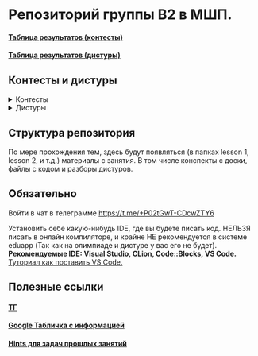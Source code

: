 # Репозиторий группы B2 в МШП.

#### [Таблица результатов (контесты)](https://contest.informatics.ru/ejstand/2024-25/mps/group-b2)

#### [Таблица результатов (дистуры)](https://contest.informatics.ru/ejstand/2024-25/mps/group-b2-tours)

## Контесты и дистуры

<details>
      <summary>Контесты</summary>

#### [Кратчайшие пути](http://contest.informatics.ru/cgi-bin/new-client?contest_id=23909)

#### [Сканлайн и 2 указателя](http://contest.informatics.ru/cgi-bin/new-client?contest_id=23909)

#### [ДП по подотрезкам](https://contest.informatics.ru/cgi-bin/new-client?contest_id=23907)

#### [Динамическое программирование 1](https://contest.informatics.ru/cgi-bin/new-client?contest_id=23905)

#### [Теория чисел 2](http://contest.informatics.ru/cgi-bin/new-client?contest_id=23904)

#### [Теория чисел 1](http://contest.informatics.ru/cgi-bin/new-client?contest_id=23902)

#### [STL](http://contest.informatics.ru/cgi-bin/new-client?contest_id=23901)

</details>

<details>
      <summary>Дистуры</summary>

#### [Дистур 4](https://contest.informatics.ru/cgi-bin/new-client?contest_id=23910)

#### [Дистур 3](https://contest.informatics.ru/cgi-bin/new-client?contest_id=23908)

#### [Дистур 2](https://contest.informatics.ru/cgi-bin/new-client?contest_id=23906)

#### [Дистур 1](https://contest.informatics.ru/cgi-bin/new-client?contest_id=23903)

</details>


## Структура репозитория
По мере прохождения тем, здесь будут появляться (в папках lesson 1, lesson 2, и т.д.) материалы с занятия. В том числе конспекты с доски, файлы с кодом и разборы дистуров.

## Обязательно

Войти в чат в телеграмме https://t.me/+P02tGwT-CDcwZTY6

Установить себе какую-нибудь IDE, где вы будете писать код. НЕЛЬЗЯ писать в онлайн компиляторе, и крайне НЕ рекомендуется в системе eduapp (Так как на олимпиаде и дистуре у вас его не будет).\
**Рекомендуемые IDE: Visual Studio, CLion, Code::Blocks, VS Code.**\
[Туториал как поставить VS Code.](https://github.com/Uliana666/MSHP/blob/main/lesson%200.%20Tutorial/README.md)

## Полезные ссылки


#### [ТГ](https://t.me/+P02tGwT-CDcwZTY6)

#### [Google Табличка c информацией](https://docs.google.com/spreadsheets/d/1jCnUnr_fsHTtemiDNizRPxJd_sM9dYYf6DyuBc1pmkg/edit?gid=2035314896#gid=2035314896)

#### [Hints для задач прошлых занятий](https://github.com/Uliana666/MSHP/tree/main/Hints)